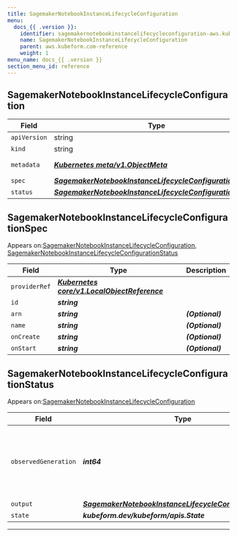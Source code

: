 ```yaml
---
title: SagemakerNotebookInstanceLifecycleConfiguration
menu:
  docs_{{ .version }}:
    identifier: sagemakernotebookinstancelifecycleconfiguration-aws.kubeform.com
    name: SagemakerNotebookInstanceLifecycleConfiguration
    parent: aws.kubeform.com-reference
    weight: 1
menu_name: docs_{{ .version }}
section_menu_id: reference
---
```


## SagemakerNotebookInstanceLifecycleConfiguration
| Field | Type | Description |
| ------ | ----- | ----------- |
| `apiVersion` | string | `aws.kubeform.com/v1alpha1` |
|    `kind` | string | `SagemakerNotebookInstanceLifecycleConfiguration` |
| `metadata` | ***[Kubernetes meta/v1.ObjectMeta](https://kubernetes.io/docs/reference/generated/kubernetes-api/v1.13/#objectmeta-v1-meta)***|Refer to the Kubernetes API documentation for the fields of the `metadata` field.|
| `spec` | ***[SagemakerNotebookInstanceLifecycleConfigurationSpec](#sagemakernotebookinstancelifecycleconfigurationspec)***||
| `status` | ***[SagemakerNotebookInstanceLifecycleConfigurationStatus](#sagemakernotebookinstancelifecycleconfigurationstatus)***||
## SagemakerNotebookInstanceLifecycleConfigurationSpec

Appears on:[SagemakerNotebookInstanceLifecycleConfiguration](#sagemakernotebookinstancelifecycleconfiguration), [SagemakerNotebookInstanceLifecycleConfigurationStatus](#sagemakernotebookinstancelifecycleconfigurationstatus)

| Field | Type | Description |
| ------ | ----- | ----------- |
| `providerRef` | ***[Kubernetes core/v1.LocalObjectReference](https://kubernetes.io/docs/reference/generated/kubernetes-api/v1.13/#localobjectreference-v1-core)***||
| `id` | ***string***||
| `arn` | ***string***| ***(Optional)*** |
| `name` | ***string***| ***(Optional)*** |
| `onCreate` | ***string***| ***(Optional)*** |
| `onStart` | ***string***| ***(Optional)*** |
## SagemakerNotebookInstanceLifecycleConfigurationStatus

Appears on:[SagemakerNotebookInstanceLifecycleConfiguration](#sagemakernotebookinstancelifecycleconfiguration)

| Field | Type | Description |
| ------ | ----- | ----------- |
| `observedGeneration` | ***int64***| ***(Optional)*** Resource generation, which is updated on mutation by the API Server.|
| `output` | ***[SagemakerNotebookInstanceLifecycleConfigurationSpec](#sagemakernotebookinstancelifecycleconfigurationspec)***| ***(Optional)*** |
| `state` | ***kubeform.dev/kubeform/apis.State***| ***(Optional)*** |
---

